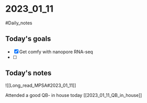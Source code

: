 # 2023_01_11 
#Daily_notes
## Today's goals
- [x] Get comfy with nanopore RNA-seq
- [ ] 

## Today's notes

![[Long_read_MPSA#2023_01_11]]

Attended a good QB- in house today
[[2023_01_11_QB_in_house]]
